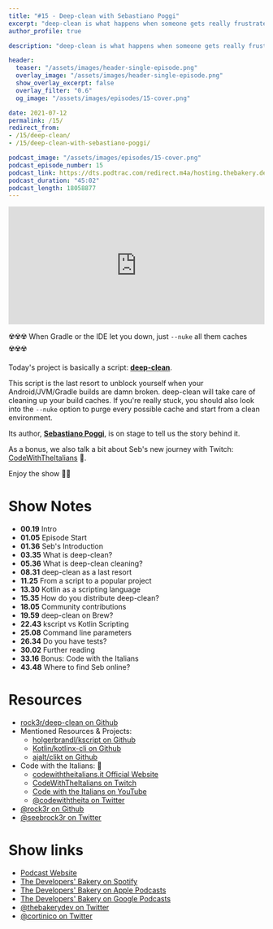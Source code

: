 ```yaml
---
title: "#15 - Deep-clean with Sebastiano Poggi"
excerpt: "deep-clean is what happens when someone gets really frustrated. Sebastiano is on stage to talk us about it."
author_profile: true

description: "deep-clean is what happens when someone gets really frustrated. Sebastiano is on stage to talk us about it."

header:
  teaser: "/assets/images/header-single-episode.png"
  overlay_image: "/assets/images/header-single-episode.png"
  show_overlay_excerpt: false
  overlay_filter: "0.6"
  og_image: "/assets/images/episodes/15-cover.png"

date: 2021-07-12
permalink: /15/
redirect_from:
- /15/deep-clean/
- /15/deep-clean-with-sebastiano-poggi/

podcast_image: "/assets/images/episodes/15-cover.png"
podcast_episode_number: 15
podcast_link: https://dts.podtrac.com/redirect.m4a/hosting.thebakery.dev/15-thedevelopersbakery-deep-clean.m4a
podcast_duration: "45:02"
podcast_length: 18058877
---
```


<iframe src="https://open.spotify.com/embed/episode/3gseaA0hqdjWUrvhXkiapV" width="100%" height="232" frameBorder="0" allowtransparency="true" allow="encrypted-media"></iframe>

☢️☢️☢️ When Gradle or the IDE let you down, just `--nuke` all them caches ☢️☢️☢️

Today's project is basically a script: [**deep-clean**](https://github.com/rock3r/deep-clean).

This script is the last resort to unblock yourself when your Android/JVM/Gradle builds are damn broken.
deep-clean will take care of cleaning up your build caches. If you're really stuck, you should also look
 into the `--nuke` option to purge every possible cache and start from a clean environment.

Its author, [**Sebastiano Poggi**](https://twitter.com/seebrock3r), is on stage to tell us the story behind it.

As a bonus, we also talk a bit about Seb's new journey with Twitch: [CodeWithTheItalians](https://codewiththeitalians.it) 🍕.

Enjoy the show 👨‍🍳

# Show Notes

- **00.19** Intro
- **01.05** Episode Start
- **01.36** Seb's Introduction
- **03.35** What is deep-clean?
- **05.36** What is deep-clean cleaning?
- **08.31** deep-clean as a last resort
- **11.25** From a script to a popular project
- **13.30** Kotlin as a scripting language
- **15.35** How do you distribute deep-clean?
- **18.05** Community contributions
- **19.59** deep-clean on Brew?
- **22.43** kscript vs Kotlin Scripting
- **25.08** Command line parameters
- **26.34** Do you have tests?
- **30.02** Further reading
- **33.16** Bonus: Code with the Italians
- **43.48** Where to find Seb online?

# Resources

* <i class="fab fa-github"></i> [rock3r/deep-clean on Github](https://github.com/rock3r/deep-clean)
* Mentioned Resources & Projects:
    * <i class="fab fa-github"></i> [holgerbrandl/kscript on Github](https://github.com/holgerbrandl/kscript)
    * <i class="fab fa-github"></i> [Kotlin/kotlinx-cli on Github](https://github.com/Kotlin/kotlinx-cli)
    * <i class="fab fa-github"></i> [ajalt/clikt on Github](https://github.com/ajalt/clikt)
* Code with the Italians: 🍕
    * <i class="fas fa-link"></i> [codewiththeitalians.it Official Website](codewiththeitalians.it)
    * <i class="fab fa-twitch"></i> [CodeWithTheItalians on Twitch](http://bit.ly/cwi-tw)
    * <i class="fab fa-youtube"></i> [Code with the Italians on YouTube](bit.ly/cwi-yt)
    * <i class="fab fa-twitter"></i> [@codewiththeita on Twitter](https://twitter.com/codewiththeita)
* <i class="fab fa-github"></i> [@rock3r on Github](https://github.com/rock3r)
* <i class="fab fa-twitter"></i> [@seebrock3r on Twitter](https://twitter.com/seebrock3r)


# Show links

* <i class="fas fa-link"></i> [Podcast Website](https://thebakery.dev)
* <i class="fab fa-spotify"></i> [The Developers' Bakery on Spotify](https://open.spotify.com/show/4jV6Yoz7D38sZJlYMzJm3k?si=AL3ske_0R_CKlEScMhYhug)
* <i class="fas fa-podcast"></i> [The Developers' Bakery on Apple Podcasts](https://podcasts.apple.com/us/podcast/the-developers-bakery/id1542849034)
* <i class="fab fa-google-play"></i> [The Developers' Bakery on Google Podcasts](https://podcasts.google.com/feed/aHR0cHM6Ly90aGViYWtlcnkuZGV2L3BvZGNhc3QueG1s)
* <i class="fab fa-twitter"></i> [@thebakerydev on Twitter](https://twitter.com/thebakerydev)
* <i class="fab fa-twitter"></i> [@cortinico on Twitter](https://twitter.com/cortinico)
